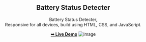 <div align="center">
  <br />
  <br />

  <h2 align="center">Battery Status Detecter</h2>

 Battery Status Detecter, <br />Responsive for all devices, build using HTML, CSS, and JavaScript.

  <a href="https://avinash-jr.github.io/Battery-Status-Detecter/"><strong>➥ Live Demo</strong></a>
  ![image](https://github.com/user-attachments/assets/c95b1a4a-5aba-4d8c-af6d-96c81634d188)


</div>

<br />
